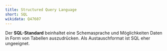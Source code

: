 ```yaml
---
title: Structured Query Language
short: SQL
wikidata: Q47607
---
```


Der **SQL-Standard** beinhaltet eine Schemasprache und Möglichkeiten Daten in
Form von Tabellen auszudrücken. Als Austauschformat ist SQL eher ungeeignet.

